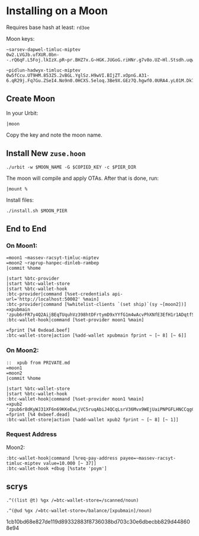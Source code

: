 # Installing on a Moon
Requires base hash at least: `rd3oe`

Moon keys:
```
~sarsev-dapwel-timluc-miptev
0w2.LVGJb.ufXUR.0bn--.rQ6qF.L5Foj.lkIzX.pR~pr.BHZ7x.G~HGK.JUGoG.riHNr.g7v8o.UZ~Hl.Stsdh.uqwRc.4bJcM.Zi~-1.Q84g0.efa28.mu072.tg0g1

~pidlun-hadwyx-timluc-miptev
0w5fCcu.UT9HM.853Z5.2vBGL.YglSz.H9wVI.BIjZT.xOpnG.A31-6.qR29j.Fq7Gu.ZSeI4.No9n0.0HCXS.5eloq.3Be9X.GEz7Q.hgwf0.0URA4.yL01M.Dk7E1
```

## Create Moon
In your Urbit:
```
|moon
```
Copy the key and note the moon name.

## Install New `zuse.hoon`
```
./urbit -w $MOON_NAME -G $COPIED_KEY -c $PIER_DIR
```
The moon will compile and apply OTAs. After that is done, run:
```
|mount %
```

Install files:
```
./install.sh $MOON_PIER
```

## End to End

### On Moon1:
```
=moon1 ~massev-racsyt-timluc-miptev
=moon2 ~raprup-hanpec-dinleb-rambep
|commit %home

|start %btc-provider
|start %btc-wallet-store
|start %btc-wallet-hook
:btc-provider|command [%set-credentials api-url='http://localhost:50002' %main]
:btc-provider|command [%whitelist-clients `(set ship)`(sy ~[moon2])]
=xpubmain 'zpub6rFR7y4Q2AijBEqTUquhVz398htDFrtymD9xYYfG1m4wAcvPhXNfE3EfH1r1ADqtfSdVCToUG868RvUUkgDKf31mGDtKsAYz2oz2AGutZYs'
:btc-wallet-hook|command [%set-provider moon1 %main]

=fprint [%4 0xdead.beef]
:btc-wallet-store|action [%add-wallet xpubmain fprint ~ [~ 8] [~ 6]]
```

### On Moon2:
```
::  xpub from PRIVATE.md
=moon1 
=moon2 
|commit %home

|start %btc-wallet-store
|start %btc-wallet-hook
:btc-wallet-hook|command [%set-provider moon1 %main]
=xpub2 'zpub6r8dKyWJ31XF6n69KKeEwLjVC5ruqAbiJ4QCqLsrV36Mvx9WEjUaiPNPGFLHNCCqgCdy6iZC8ZgHsm6a1AUTVBMVbKGemNcWFcwBGSjJKbD'
=fprint [%4 0xbeef.dead]
:btc-wallet-store|action [%add-wallet xpub2 fprint ~ [~ 8] [~ 1]]
```

### Request Address
Moon2:
```
:btc-wallet-hook|command [%req-pay-address payee=~massev-racsyt-timluc-miptev value=10.000 [~ 37]]
:btc-wallet-hook +dbug [%state 'poym']
```

## scrys
```
.^((list @t) %gx /=btc-wallet-store=/scanned/noun)

.^(@ud %gx /=btc-wallet-store=/balance/[xpubmain]/noun)
```


1cb10bd68e827de119d89332883f8736038bd703c30e6dbecbb829d448608e94

